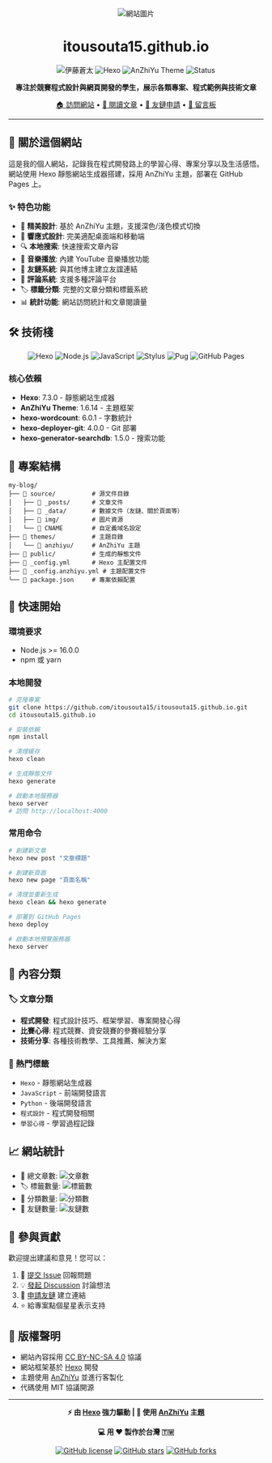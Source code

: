 ﻿
<div align="center">

![網站圖片](https://raw.githubusercontent.com/itousouta15/itousouta15.github.io/main/source/img/Newweb.webp)

# itousouta15.github.io

![伊藤蒼太](https://img.shields.io/badge/Author-伊藤蒼太-blue?style=for-the-badge)
![Hexo](https://img.shields.io/badge/Hexo-7.3.0-0e83cd?style=for-the-badge&logo=hexo)
![AnZhiYu Theme](https://img.shields.io/badge/Theme-AnZhiYu-ff69b4?style=for-the-badge)
![Status](https://img.shields.io/website?down_color=red&down_message=offline&style=for-the-badge&up_color=green&up_message=online&url=https%3A//itousouta15.tw)

**專注於競賽程式設計與網頁開發的學生，展示各類專案、程式範例與技術文章**

[🏠 訪問網站](https://itousouta15.tw) • [📖 閱讀文章](https://itousouta15.tw/archives/) • [👥 友鏈申請](https://itousouta15.tw/link/) • [💬 留言板](https://itousouta15.tw/comments/)

</div>

---

## 📝 關於這個網站

這是我的個人網站，記錄我在程式開發路上的學習心得、專案分享以及生活感悟。網站使用 Hexo 靜態網站生成器搭建，採用 AnZhiYu 主題，部署在 GitHub Pages 上。

### ✨ 特色功能

- 🎨 **精美設計**: 基於 AnZhiYu 主題，支援深色/淺色模式切換
- 📱 **響應式設計**: 完美適配桌面端和移動端
- 🔍 **本地搜索**: 快速搜索文章內容
- 🎵 **音樂播放**: 內建 YouTube 音樂播放功能
- 👥 **友鏈系統**: 與其他博主建立友誼連結
- 💬 **評論系統**: 支援多種評論平台
- 🏷️ **標籤分類**: 完整的文章分類和標籤系統
- 📊 **統計功能**: 網站訪問統計和文章閱讀量

## 🛠️ 技術棧

<div align="center">

![Hexo](https://img.shields.io/badge/Hexo-0e83cd?style=flat-square&logo=hexo&logoColor=white)
![Node.js](https://img.shields.io/badge/Node.js-339933?style=flat-square&logo=node.js&logoColor=white)
![JavaScript](https://img.shields.io/badge/JavaScript-F7DF1E?style=flat-square&logo=javascript&logoColor=black)
![Stylus](https://img.shields.io/badge/Stylus-333333?style=flat-square&logo=stylus&logoColor=white)
![Pug](https://img.shields.io/badge/Pug-A86454?style=flat-square&logo=pug&logoColor=white)
![GitHub Pages](https://img.shields.io/badge/GitHub%20Pages-222222?style=flat-square&logo=github&logoColor=white)

</div>

### 核心依賴

- **Hexo**: 7.3.0 - 靜態網站生成器
- **AnZhiYu Theme**: 1.6.14 - 主題框架
- **hexo-wordcount**: 6.0.1 - 字數統計
- **hexo-deployer-git**: 4.0.0 - Git 部署
- **hexo-generator-searchdb**: 1.5.0 - 搜索功能

## 📁 專案結構

```
my-blog/
├── 📁 source/          # 源文件目錄
│   ├── 📁 _posts/      # 文章文件
│   ├── 📁 _data/       # 數據文件（友鏈、關於頁面等）
│   ├── 📁 img/         # 圖片資源
│   └── 📄 CNAME        # 自定義域名設定
├── 📁 themes/          # 主題目錄
│   └── 📁 anzhiyu/     # AnZhiYu 主題
├── 📁 public/          # 生成的靜態文件
├── 📄 _config.yml      # Hexo 主配置文件
├── 📄 _config.anzhiyu.yml # 主題配置文件
└── 📄 package.json     # 專案依賴配置
```

## 🚀 快速開始

### 環境要求

- Node.js >= 16.0.0
- npm 或 yarn

### 本地開發

```bash
# 克隆專案
git clone https://github.com/itousouta15/itousouta15.github.io.git
cd itousouta15.github.io

# 安裝依賴
npm install

# 清理緩存
hexo clean

# 生成靜態文件
hexo generate

# 啟動本地服務器
hexo server
# 訪問 http://localhost:4000
```

### 常用命令

```bash
# 創建新文章
hexo new post "文章標題"

# 創建新頁面
hexo new page "頁面名稱"

# 清理並重新生成
hexo clean && hexo generate

# 部署到 GitHub Pages
hexo deploy

# 啟動本地預覽服務器
hexo server
```

## 📄 內容分類

### 🏷️ 文章分類

- **程式開發**: 程式設計技巧、框架學習、專案開發心得
- **比賽心得**: 程式競賽、資安競賽的參賽經驗分享
- **技術分享**: 各種技術教學、工具推薦、解決方案

### 🎯 熱門標籤

- `Hexo` - 靜態網站生成器
- `JavaScript` - 前端開發語言
- `Python` - 後端開發語言
- `程式設計` - 程式開發相關
- `學習心得` - 學習過程記錄

## 📈 網站統計

- 📝 總文章數: ![文章數](https://img.shields.io/badge/動態-查看網站-blue)
- 🏷️ 標籤數量: ![標籤數](https://img.shields.io/badge/動態-查看網站-green)
- 📂 分類數量: ![分類數](https://img.shields.io/badge/動態-查看網站-orange)
- 👥 友鏈數量: ![友鏈數](https://img.shields.io/badge/動態-查看網站-purple)

## 🤝 參與貢獻

歡迎提出建議和意見！您可以：

1. 🐛 [提交 Issue](https://github.com/itousouta15/itousouta15.github.io/issues) 回報問題
2. 💡 [發起 Discussion](https://github.com/itousouta15/itousouta15.github.io/discussions) 討論想法
3. 👥 [申請友鏈](https://itousouta15.tw/link/) 建立連結
4. ⭐ 給專案點個星星表示支持

## 📜 版權聲明

- 網站內容採用 [CC BY-NC-SA 4.0](https://creativecommons.org/licenses/by-nc-sa/4.0/) 協議
- 網站框架基於 [Hexo](https://hexo.io/) 開發
- 主題使用 [AnZhiYu](https://github.com/anzhiyu-c/hexo-theme-anzhiyu) 並進行客製化
- 代碼使用 MIT 協議開源


---

<div align="center">

**⚡ 由 [Hexo](https://hexo.io/) 強力驅動 | 🎨 使用 [AnZhiYu](https://github.com/anzhiyu-c/hexo-theme-anzhiyu) 主題**

**💻 用 ❤️ 製作於台灣 🇹🇼**

[![GitHub license](https://img.shields.io/github/license/itousouta15/itousouta15.github.io?style=flat-square)](https://github.com/itousouta15/itousouta15.github.io/blob/main/LICENSE)
[![GitHub stars](https://img.shields.io/github/stars/itousouta15/itousouta15.github.io?style=flat-square)](https://github.com/itousouta15/itousouta15.github.io/stargazers)
[![GitHub forks](https://img.shields.io/github/forks/itousouta15/itousouta15.github.io?style=flat-square)](https://github.com/itousouta15/itousouta15.github.io/network)



</div>
